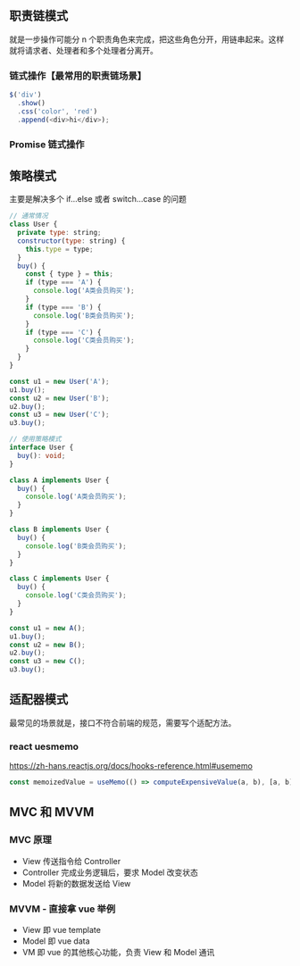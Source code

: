 ## 职责链模式

就是一步操作可能分 n 个职责角色来完成，把这些角色分开，用链串起来。这样就将请求者、处理者和多个处理者分离开。

### 链式操作【最常用的职责链场景】

```js
$('div')
  .show()
  .css('color', 'red')
  .append(<div>hi</div>);
```

### Promise 链式操作

## 策略模式

主要是解决多个 if...else 或者 switch...case 的问题

```js
// 通常情况
class User {
  private type: string;
  constructor(type: string) {
    this.type = type;
  }
  buy() {
    const { type } = this;
    if (type === 'A') {
      console.log('A类会员购买');
    }
    if (type === 'B') {
      console.log('B类会员购买');
    }
    if (type === 'C') {
      console.log('C类会员购买');
    }
  }
}

const u1 = new User('A');
u1.buy();
const u2 = new User('B');
u2.buy();
const u3 = new User('C');
u3.buy();
```

```ts
// 使用策略模式
interface User {
  buy(): void;
}

class A implements User {
  buy() {
    console.log('A类会员购买');
  }
}

class B implements User {
  buy() {
    console.log('B类会员购买');
  }
}

class C implements User {
  buy() {
    console.log('C类会员购买');
  }
}

const u1 = new A();
u1.buy();
const u2 = new B();
u2.buy();
const u3 = new C();
u3.buy();
```

## 适配器模式

最常见的场景就是，接口不符合前端的规范，需要写个适配方法。

### react uesmemo

https://zh-hans.reactjs.org/docs/hooks-reference.html#usememo

```ts
const memoizedValue = useMemo(() => computeExpensiveValue(a, b), [a, b]);
```

## MVC 和 MVVM

### MVC 原理

- View 传送指令给 Controller
- Controller 完成业务逻辑后，要求 Model 改变状态
- Model 将新的数据发送给 View

### MVVM - 直接拿 vue 举例

- View 即 vue template
- Model 即 vue data
- VM 即 vue 的其他核心功能，负责 View 和 Model 通讯
